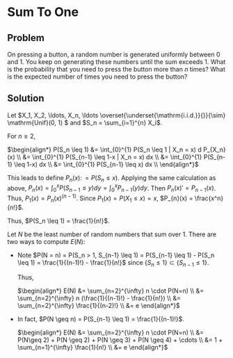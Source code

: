 # Sum To One

## Problem

On pressing a button, a random number is generated uniformly between $0$ and $1$. You keep on generating these numbers until the sum exceeds $1$. What is the probability that you need to press the button more than $n$ times? What is the expected number of times you need to press the button? 

## Solution

Let $X_1, X_2, \ldots, X_n, \ldots \overset{\underset{\mathrm{i.i.d.}}{}}{\sim} \mathrm{Unif}(0, 1) $ and $S_n = \sum_{i=1}^{n} X_i$.

For $n \geq 2$,

$\begin{align*}
P(S_n \leq 1) &= \int_{0}^{1} P(S_n \leq 1 | X_n = x) d P_{X_n}(x) \\
&= \int_{0}^{1} P(S_{n-1} \leq 1-x | X_n = x) dx \\
&= \int_{0}^{1} P(S_{n-1} \leq 1-x) dx \\
&= \int_{0}^{1} P(S_{n-1} \leq x) dx \\
\end{align*}$

This leads to define $P_{n}(x) \colon = P(S_n \leq x)$. Applying the same calculation as above, $P_{n}(x) = \int_{0}^{x} P(S_{n-1} \leq y) dy = \int_{0}^{x} P_{n-1}(y) dy$. Then $P_{n}(x)' = P_{n-1}(x)$. Thus, $P_{1}(x) = P_{n}(x)^{(n-1)}$. Since $P_1(x) = P(X_1 \leq x) = x$, $P_{n}(x) = \frac{x^n}{n!}$.

Thus, $P(S_n \leq 1) = \frac{1}{n!}$.

Let $N$ be the least number of random numbers that sum over $1$. There are two ways to compute $E(N)$:

- Note $P(N = n) = P(S_n > 1, S_{n-1} \leq 1) = P(S_{n-1} \leq 1) - P(S_n \leq 1) = \frac{1}{(n-1)!} - \frac{1}{n!}$ since $\{S_n \leq 1\} \subset \{S_{n-1} \leq 1\}$.

    Thus, 

    $\begin{align*}
    E(N) &= \sum_{n=2}^{\infty} n \cdot P(N=n) \\
    &= \sum_{n=2}^{\infty} n (\frac{1}{(n-1)!} - \frac{1}{n!}) \\
    &= \sum_{n=2}^{\infty} \frac{1}{(n-2)!} \\
    &= e
    \end{align*}$

- In fact, $P(N \geq n) = P(S_{n-1} \leq 1) = \frac{1}{(n-1)!}$.

    $\begin{align*}
    E(N) &= \sum_{n=2}^{\infty} n \cdot P(N=n) \\
    &= P(N\geq 2) + P(N \geq 2) + P(N \geq 3) + P(N \geq 4) + \cdots \\
    &= 1 + \sum_{n=1}^{\infty} \frac{1}{n!} \\
    &= e
    \end{align*}$
